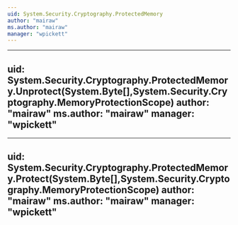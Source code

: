 ```yaml
---
uid: System.Security.Cryptography.ProtectedMemory
author: "mairaw"
ms.author: "mairaw"
manager: "wpickett"
---
```


---
uid: System.Security.Cryptography.ProtectedMemory.Unprotect(System.Byte[],System.Security.Cryptography.MemoryProtectionScope)
author: "mairaw"
ms.author: "mairaw"
manager: "wpickett"
---

---
uid: System.Security.Cryptography.ProtectedMemory.Protect(System.Byte[],System.Security.Cryptography.MemoryProtectionScope)
author: "mairaw"
ms.author: "mairaw"
manager: "wpickett"
---
